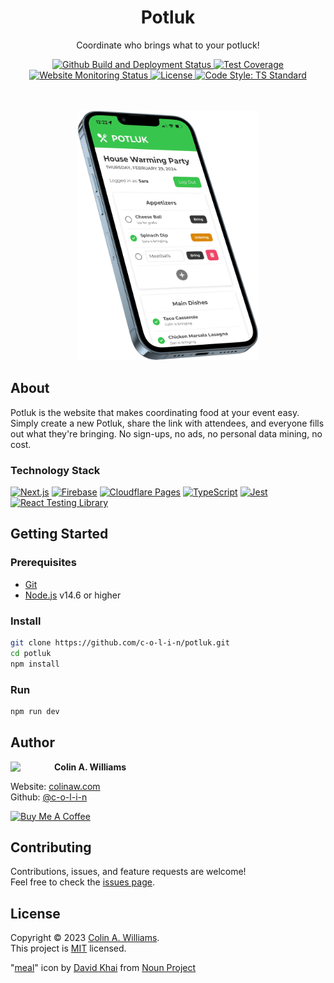 <h1 align="center">Potluk</h1>

<p align="center">Coordinate who brings what to your potluck!</p>

<div align="center">
  <a href="https://github.com/c-o-l-i-n/potluk/actions/workflows/build-and-deploy.yml">
    <img alt="Github Build and Deployment Status" src="https://img.shields.io/github/actions/workflow/status/c-o-l-i-n/potluk/build-and-deploy.yml?branch=main&logo=github&logoWidth=12">
  </a>
  <a href="https://codecov.io/gh/c-o-l-i-n/potluk"> 
    <img alt="Test Coverage" src="https://img.shields.io/codecov/c/github/c-o-l-i-n/potluk?logo=codecov&logoWidth=12&logoColor=white"/> 
  </a>
  <a href="https://potl.uk">
    <img alt="Website Monitoring Status" src="https://img.shields.io/website?url=https%3A%2F%2Fpotl.uk">
  </a>
  <a href="LICENSE">
    <img alt="License" src="https://img.shields.io/github/license/c-o-l-i-n/potluk" />
  </a>
  <a href="https://standardjs.com">
    <img alt="Code Style: TS Standard" src="https://img.shields.io/badge/code%20style-ts--standard-blue?logo=typescript&logoColor=white&logoWidth=12" />
  </a>
</div>

<br />
<br />

<p align="center">
  <a href="https://potl.uk">
    <img alt="Potluk Logo" height="400" src="public/images/screenshot.webp" />
  </a>
</p>

## About

Potluk is the website that makes coordinating food at your event easy. Simply create a new Potluk, share the link with attendees, and everyone fills out what they're bringing. No sign-ups, no ads, no personal data mining, no cost.

### Technology Stack

[![Next.js](https://img.shields.io/badge/Next.js-black?style=for-the-badge&logo=next.js&logoColor=white)](https://nextjs.org/)
[![Firebase](https://img.shields.io/badge/Firebase-%23039BE5.svg?style=for-the-badge&logo=firebase)](https://firebase.google.com/)
[![Cloudflare Pages](https://img.shields.io/badge/Cloudflare%20Pages-F38020?style=for-the-badge&logo=Cloudflare%20Pages&logoColor=white)](https://pages.cloudflare.com/)
[![TypeScript](https://img.shields.io/badge/TypeScript-%23007ACC.svg?style=for-the-badge&logo=typescript&logoColor=white)](https://www.typescriptlang.org/)
[![Jest](https://img.shields.io/badge/-jest-%23C21325?style=for-the-badge&logo=jest&logoColor=white)](https://jestjs.io/)
[![React Testing Library](https://img.shields.io/badge/Testing%20Library-%23E33332?style=for-the-badge&logo=testing-library&logoColor=white)](https://testing-library.com/)

## Getting Started

### Prerequisites

- [Git](https://git-scm.com/)
- [Node.js](https://nodejs.org/) v14.6 or higher

### Install

```sh
git clone https://github.com/c-o-l-i-n/potluk.git
cd potluk
npm install
```

### Run

```sh
npm run dev
```

## Author

<a href="https://github.com/c-o-l-i-n">
  <img src="https://images.weserv.nl/?url=avatars.githubusercontent.com/u/40863449?v=4&w=140&fit=cover&mask=circle&maxage=7d" style="width: 70px" align="left"/>
</a>

**Colin A. Williams**

Website: [colinaw.com](https://colinaw.com)
<br>
Github: [@c-o-l-i-n](https://github.com/c-o-l-i-n)

<a href="https://www.buymeacoffee.com/colinw"><img src="https://cdn.buymeacoffee.com/buttons/v2/default-yellow.png" alt="Buy Me A Coffee" style="width: 200px" ></a>

## Contributing

Contributions, issues, and feature requests are welcome!<br />Feel free to check the [issues page](https://github.com/c-o-l-i-n/potluk/issues).

## License

Copyright © 2023 [Colin A. Williams](https://github.com/c-o-l-i-n).<br /> This project is [MIT](LICENSE) licensed.

"[meal](https://thenounproject.com/icon/meal-1633691/)" icon by [David Khai](https://thenounproject.com/kaxgyatso/) from [Noun Project](https://thenounproject.com/)
